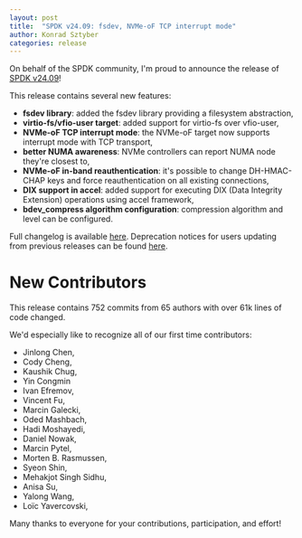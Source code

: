 ```yaml
---
layout: post
title:  "SPDK v24.09: fsdev, NVMe-oF TCP interrupt mode"
author: Konrad Sztyber
categories: release
---
```


On behalf of the SPDK community, I'm proud to announce the release of
[SPDK v24.09](https://github.com/spdk/spdk/releases/tag/v24.09)!

This release contains several new features:
 - **fsdev library**: added the fsdev library providing a filesystem abstraction,
 - **virtio-fs/vfio-user target**: added support for virtio-fs over vfio-user,
 - **NVMe-oF TCP interrupt mode**: the NVMe-oF target now supports interrupt mode with TCP transport,
 - **better NUMA awareness**: NVMe controllers can report NUMA node they're closest to,
 - **NVMe-oF in-band reauthentication**: it's possible to change DH-HMAC-CHAP keys and force
   reauthentication on all existing connections,
 - **DIX support in accel**: added support for executing DIX (Data Integrity Extension) operations
   using accel framework,
 - **bdev_compress algorithm configuration**: compression algorithm and level can be configured.

Full changelog is available [here](https://github.com/spdk/spdk/releases/tag/v24.09). Deprecation
notices for users updating from previous releases can be found
[here](https://github.com/spdk/spdk/blob/v24.09/deprecation.md).

# New Contributors

This release contains 752 commits from 65 authors with over 61k lines of code changed.

We'd especially like to recognize all of our first time contributors:
 - Jinlong Chen,
 - Cody Cheng,
 - Kaushik Chug,
 - Yin Congmin
 - Ivan Efremov,
 - Vincent Fu,
 - Marcin Galecki,
 - Oded Mashbach,
 - Hadi Moshayedi,
 - Daniel Nowak,
 - Marcin Pytel,
 - Morten B. Rasmussen,
 - Syeon Shin,
 - Mehakjot Singh Sidhu,
 - Anisa Su,
 - Yalong Wang,
 - Loïc Yavercovski,

Many thanks to everyone for your contributions, participation, and effort!
